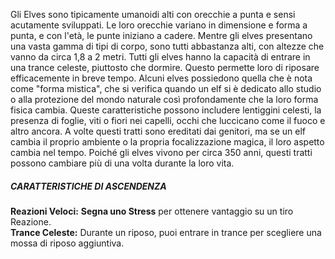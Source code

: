 Gli Elves sono tipicamente umanoidi alti con orecchie a punta e sensi acutamente sviluppati. Le loro orecchie variano in dimensione e forma a punta, e con l'età, le punte iniziano a cadere. Mentre gli elves presentano una vasta gamma di tipi di corpo, sono tutti abbastanza alti, con altezze che vanno da circa 1,8 a 2 metri. Tutti gli elves hanno la capacità di entrare in una trance celeste, piuttosto che dormire. Questo permette loro di riposare efficacemente in breve tempo. Alcuni elves possiedono quella che è nota come "forma mistica", che si verifica quando un elf si è dedicato allo studio o alla protezione del mondo naturale così profondamente che la loro forma fisica cambia. Queste caratteristiche possono includere lentiggini celesti, la presenza di foglie, viti o fiori nei capelli, occhi che luccicano come il fuoco e altro ancora. A volte questi tratti sono ereditati dai genitori, ma se un elf cambia il proprio ambiente o la propria focalizzazione magica, il loro aspetto cambia nel tempo. Poiché gli elves vivono per circa 350 anni, questi tratti possono cambiare più di una volta durante la loro vita.

##### CARATTERISTICHE DI ASCENDENZA
**Reazioni Veloci:** **Segna uno Stress** per ottenere vantaggio su un tiro Reazione.  
**Trance Celeste:** Durante un riposo, puoi entrare in trance per scegliere una mossa di riposo aggiuntiva.
